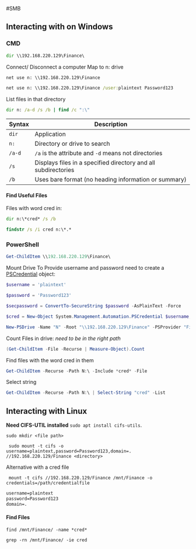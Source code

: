 #SMB
## Interacting with on Windows 
### CMD
```cmd
dir \\192.168.220.129\Finance\
```
Connect/ Disconnect a computer
Map to n: drive
```cmd
net use n: \\192.168.220.129\Finance
```

```cmd
net use n: \\192.168.220.129\Finance /user:plaintext Password123
```
List files in that directory 
```cmd
dir n: /a-d /s /b | find /c ":\"
```

|**Syntax**|**Description**|
|---|---|
|`dir`|Application|
|`n:`|Directory or drive to search|
|`/a-d`|`/a` is the attribute and `-d` means not directories|
|`/s`|Displays files in a specified directory and all subdirectories|
|`/b`|Uses bare format (no heading information or summary)|

#### Find Useful Files 
Files with word cred in: 
```cmd
dir n:\*cred* /s /b
```

```cmd
findstr /s /i cred n:\*.*
```

### PowerShell

```powershell
Get-ChildItem \\192.168.220.129\Finance\
```
Mount Drive 
To Provide username and password need to create a [PSCredential](https://learn.microsoft.com/en-us/dotnet/api/system.management.automation.pscredential?view=powershellsdk-7.3.0) object: 
```powershell
$username = 'plaintext'

$password = 'Password123'

$secpassword = ConvertTo-SecureString $password -AsPlainText -Force

$cred = New-Object System.Management.Automation.PSCredential $username, $secpassword
```

```powershell
New-PSDrive -Name "N" -Root "\\192.168.220.129\Finance" -PSProvider "FileSystem"
```

Count Files in drive:
*need to be in the right path*
```powershell
(Get-ChildItem -File -Recurse | Measure-Object).Count
```

Find files with the word cred in them
```powershell
Get-ChildItem -Recurse -Path N:\ -Include *cred* -File
```
Select string 
```powershell
Get-ChildItem -Recurse -Path N:\ | Select-String "cred" -List
```

## Interacting with Linux

**Need CIFS-UTIL installed**
`sudo apt install cifs-utils`.

```shell
sudo mkdir <file path>
```

```shell
 sudo mount -t cifs -o username=plaintext,password=Password123,domain=. //192.168.220.129/Finance <directory>
```

Alternative with a cred file 
```shell
 mount -t cifs //192.168.220.129/Finance /mnt/Finance -o credentials=/path/credentialfile
```

```txt
username=plaintext
password=Password123
domain=.
```

#### Find Files

```shell
find /mnt/Finance/ -name *cred*
```

```shell
grep -rn /mnt/Finance/ -ie cred
```
